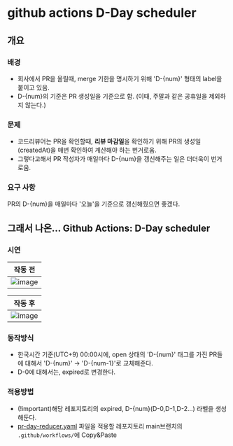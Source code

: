 # github actions D-Day scheduler

## 개요

### 배경
- 회사에서 PR을 올릴때, merge 기한을 명시하기 위해 'D-{num}' 형태의 label을 붙이고 있음. 
- D-{num}의 기준은 PR 생성일을 기준으로 함. (이때, 주말과 같은 공휴일을 제외하지 않는다.)

### 문제
- 코드리뷰어는 PR을 확인할때, **리뷰 마감일**을 확인하기 위해 PR의 생성일(createdAt)을 매번 확인하여 계산해야 하는 번거로움.
- 그렇다고해서 PR 작성자가 매일마다 D-{num}을 갱신해주는 일은 더더욱이 번거로움.

### 요구 사항
PR의 D-{num}을 매일마다 '오늘'을 기준으로 갱신해줬으면 좋겠다.


## 그래서 나온... Github Actions: D-Day scheduler

### 시연

| 작동 전 | 
| ----- | 
| ![image](https://user-images.githubusercontent.com/75013334/199412133-8af3c42c-7ab6-4263-b42e-5115321dabef.png) |

| 작동 후 |
| ----- |
|![image](https://user-images.githubusercontent.com/75013334/199412266-621b165c-d747-49ce-b2b2-fea29117dca2.png) |

### 동작방식
- 한국시간 기준(UTC+9) 00:00시에, open 상태의 'D-{num}' 태그를 가진 PR들에 대해서 'D-{num}' -> 'D-{num-1}'로 교체해준다.
- D-0에 대해서는, expired로 변경한다.

### 적용방법
- (!important)해당 레포지토리의 expired, D-{num}(D-0,D-1,D-2...) 라벨을 생성해둔다.
- [pr-day-reducer.yaml](./.github/workflows/pr-day-reducer.yaml) 파일을 적용할 레포지토리 main브랜치의 `.github/workflows/`에 Copy&Paste



